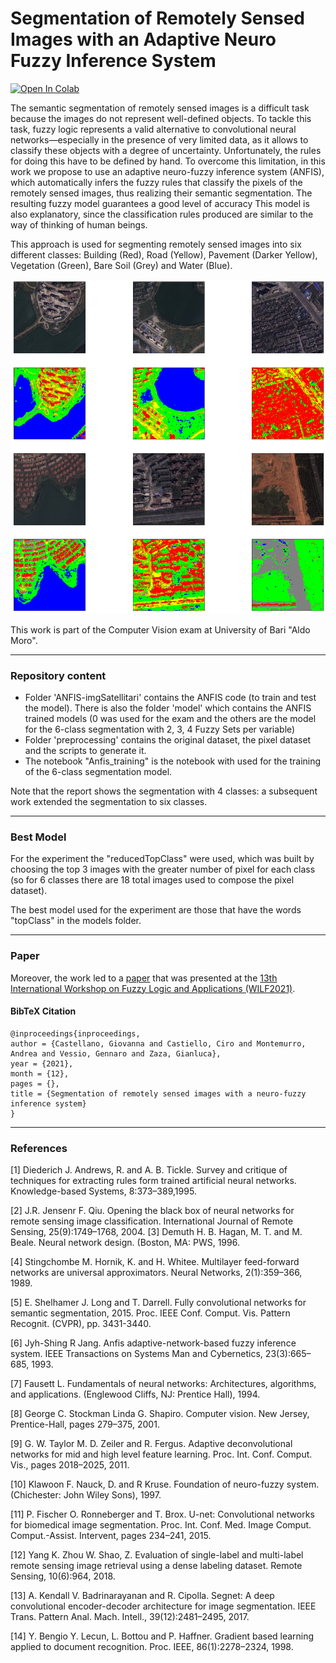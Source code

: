 # Segmentation of Remotely Sensed Images with an Adaptive Neuro Fuzzy Inference System
[![Open In Colab](https://colab.research.google.com/assets/colab-badge.svg)](https://colab.research.google.com/drive/1Pq1CU0vskGq2A5hyANWM7gGJZ_KHqxvM?usp=sharing)

The semantic segmentation of remotely sensed images is a difficult task because the images do not represent well-defined objects. To tackle this task, fuzzy logic represents a valid alternative to convolutional neural networks—especially in the presence of very limited data, as it allows to classify these objects with a degree of uncertainty. Unfortunately, the rules for doing this have to be defined by hand. To overcome this limitation, in this work we propose to use an adaptive neuro-fuzzy inference system (ANFIS), which automatically infers the fuzzy rules that classify the pixels of the remotely sensed images, thus realizing their semantic segmentation. The resulting fuzzy model guarantees a good level of accuracy
This model is also explanatory, since the classification rules produced are similar to the way of thinking of human beings.

This approach is used for segmenting remotely sensed images into six different classes: Building (Red), Road (Yellow), Pavement (Darker Yellow), Vegetation (Green), Bare Soil (Grey) and Water (Blue).

![](images/exampleSegmentation.png)

This work is part of the Computer Vision exam at University of Bari "Aldo Moro".

****
### Repository content

- Folder 'ANFIS-imgSatellitari' contains the ANFIS code (to train and test the model). There is also the folder 'model'
  which contains the ANFIS trained models (0 was used for the exam and the others are the model for the 6-class segmentation with 2, 3, 4 Fuzzy Sets per variable)
- Folder 'preprocessing' contains the original dataset, the pixel dataset and the scripts to generate it.
- The notebook "Anfis_training" is the notebook with used for the training of the 6-class segmentation model.

Note that the report shows the segmentation with 4 classes: a subsequent work extended the segmentation to six classes.

****
### Best Model
For the experiment the "reducedTopClass" were used, which was built by choosing the top 3 images with the greater number of pixel for each class (so for 6 classes there are 18 total images used to compose the pixel dataset).

The best model used for the experiment are those that have the words "topClass" in the models folder.

****
### Paper

Moreover, the work led to a [paper](https://www.researchgate.net/publication/358021524_Segmentation_of_remotely_sensed_images_with_a_neuro-fuzzy_inference_system) that was presented at the [13th International Workshop on Fuzzy Logic and Applications (WILF2021)](http://ceur-ws.org/Vol-3074/).

#### BibTeX Citation
```
@inproceedings{inproceedings,
author = {Castellano, Giovanna and Castiello, Ciro and Montemurro, Andrea and Vessio, Gennaro and Zaza, Gianluca},
year = {2021},
month = {12},
pages = {},
title = {Segmentation of remotely sensed images with a neuro-fuzzy inference system}
}
```
****

### References

[1] Diederich J. Andrews, R. and A. B. Tickle. Survey and critique of techniques for extracting rules form trained artificial neural networks. Knowledge-based Systems, 8:373–389,1995.

[2] J.R. Jensenr F. Qiu. Opening the black box of neural networks for remote sensing image classification. International Journal of Remote Sensing, 25(9):1749–1768, 2004.
[3] Demuth H. B. Hagan, M. T. and M. Beale. Neural network design. (Boston, MA: PWS, 1996.

[4] Stingchombe M. Hornik, K. and H. Whitee. Multilayer feed-forward networks are universal approximators. Neural Networks, 2(1):359–366, 1989.

[5] E. Shelhamer J. Long and T. Darrell. Fully convolutional networks for semantic segmentation, 2015. Proc. IEEE Conf. Comput. Vis. Pattern Recognit. (CVPR), pp. 3431-3440.

[6] Jyh-Shing R Jang. Anfis adaptive-network-based fuzzy inference system. IEEE Transactions on Systems Man and Cybernetics, 23(3):665–685, 1993.

[7] Fausett L. Fundamentals of neural networks: Architectures, algorithms, and applications. (Englewood Cliffs, NJ: Prentice Hall), 1994.

[8] George C. Stockman Linda G. Shapiro. Computer vision. New Jersey, Prentice-Hall, pages 279–375, 2001.

[9] G. W. Taylor M. D. Zeiler and R. Fergus. Adaptive deconvolutional networks for mid and high level feature learning. Proc. Int. Conf. Comput. Vis., pages 2018–2025, 2011.

[10] Klawoon F. Nauck, D. and R Kruse. Foundation of neuro-fuzzy system. (Chichester: John Wiley Sons), 1997.

[11] P. Fischer O. Ronneberger and T. Brox. U-net: Convolutional networks for biomedical image segmentation. Proc. Int. Conf. Med. Image Comput. Comput.-Assist. Intervent, pages 234–241, 2015.

[12] Yang K. Zhou W. Shao, Z. Evaluation of single-label and multi-label remote sensing image retrieval using a dense labeling dataset. Remote Sensing, 10(6):964, 2018.

[13] A. Kendall V. Badrinarayanan and R. Cipolla. Segnet: A deep convolutional encoder-decoder architecture for image segmentation. IEEE Trans. Pattern Anal. Mach. Intell., 39(12):2481–2495, 2017.

[14] Y. Bengio Y. Lecun, L. Bottou and P. Haffner. Gradient based learning applied to document recognition. Proc. IEEE, 86(1):2278–2324, 1998.
